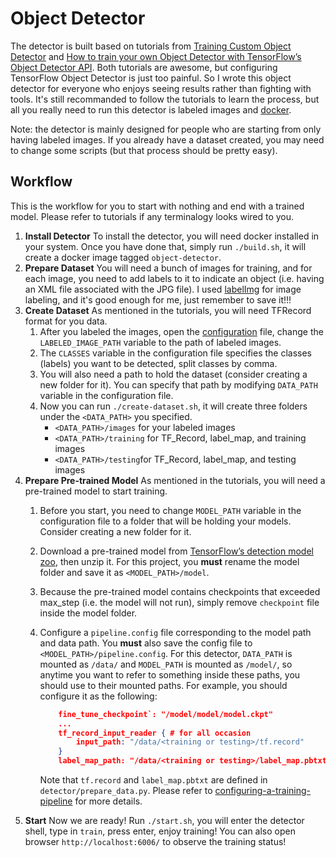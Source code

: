 # Object Detector

The detector is built based on tutorials from [Training Custom Object Detector](https://tensorflow-object-detection-api-tutorial.readthedocs.io/en/latest/training.html) and [How to train your own Object Detector with TensorFlow’s Object Detector API](https://towardsdatascience.com/how-to-train-your-own-object-detector-with-tensorflows-object-detector-api-**bec72ecfe1d9). Both tutorials are awesome, but configuring TensorFlow Object Detector is just too painful. So I wrote this object detector for everyone who enjoys seeing results rather than fighting with tools. It's still recommanded to follow the tutorials to learn the process, but all you really need to run this detector is labeled images and [docker](https://www.docker.com/).

Note: the detector is mainly designed for people who are starting from only having labeled images. If you already have a dataset created, you may need to change some scripts (but that process should be pretty easy).

## Workflow

This is the workflow for you to start with nothing and end with a trained model. Please refer to tutorials if any terminalogy looks wired to you.

1. __Install Detector__ To install the detector, you will need docker installed in your system. Once you have done that, simply run `./build.sh`, it will create a docker image tagged `object-detector`.
2. __Prepare Dataset__ You will need a bunch of images for training, and for each image, you need to add labels to it to indicate an object (i.e. having an XML file associated with the JPG file). I used [labelImg](https://github.com/tzutalin/labelImg) for image labeling, and it's good enough for me, just remember to save it!!!
3. __Create Dataset__ As mentioned in the tutorials, you will need TFRecord format for you data.
   1. After you labeled the images, open the [configuration](./configuration) file, change the `LABELED_IMAGE_PATH` variable to the path of labeled images.
   2. The `CLASSES` variable in the configuration file specifies the classes (labels) you want to be detected, split classes by comma.
   3. You will also need a path to hold the dataset (consider creating a new folder for it). You can specify that path by modifying `DATA_PATH` variable in the configuration file.
   4. Now you can run `./create-dataset.sh`, it will create three folders under the `<DATA_PATH>` you specified.
      * `<DATA_PATH>/images` for your labeled images
      * `<DATA_PATH>/training` for TF_Record, label_map, and training images
      * `<DATA_PATH>/testing`for TF_Record, label_map, and testing images
4. __Prepare Pre-trained Model__ As mentioned in the tutorials, you will need a pre-trained model to start training.
   1. Before you start, you need to change `MODEL_PATH` variable in the configuration file to a folder that will be holding your models. Consider creating a new folder for it.
   2. Download a pre-trained model from [TensorFlow’s detection model zoo](https://github.com/tensorflow/models/blob/master/research/object_detection/g3doc/detection_model_zoo.md#coco-trained-models-coco-models), then unzip it. For this project, you __must__ rename the model folder and save it as `<MODEL_PATH>/model`.
   3. Because the pre-trained model contains checkpoints that exceeded max_step (i.e. the model will not run), simply remove `checkpoint` file inside the model folder.
   4. Configure a `pipeline.config` file corresponding to the model path and data path. You __must__ also save the config file to `<MODEL_PATH>/pipeline.config`. For this detector, `DATA_PATH` is mounted as `/data/` and `MODEL_PATH` is mounted as `/model/`, so anytime you want to refer to something inside these paths, you should use to their mounted paths. For example, you should configure it as the following:

       ```json
           fine_tune_checkpoint`: "/model/model/model.ckpt"
           ...
           tf_record_input_reader { # for all occasion
               input_path: "/data/<training or testing>/tf.record"
           }
           label_map_path: "/data/<training or testing>/label_map.pbtxt"
       ```

       Note that `tf.record` and `label_map.pbtxt` are defined in `detector/prepare_data.py`. Please refer to [configuring-a-training-pipeline](https://tensorflow-object-detection-api-tutorial.readthedocs.io/en/latest/training.html#configuring-a-training-pipeline) for more details.
5. __Start__ Now we are ready! Run `./start.sh`, you will enter the detector shell, type in `train`, press enter, enjoy training! You can also open browser `http://localhost:6006/` to observe the training status!

